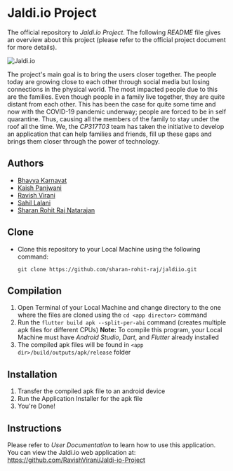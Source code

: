 # Jaldi.io Project

The official repository to *Jaldi.io Project*. The following *README* file gives an overview about this project (please refer to the official project document for more details).



![Jaldi.io](https://github.com/sharan-rohit-raj/jaldiio/blob/master/assets/images/splash_screen.png)



The project's main goal is to bring the users closer together. The people today are growing close to each other through social media but losing connections in the physical world. The most impacted people due to this are the families. Even though people in a family live together, they are quite distant from each other. This has been the case for quite some time and now with the COVID-19 pandemic underway; people are forced to be in self quarantine. Thus, causing all the members of the family to stay under the roof all the time. We, the *CP317T03* team has taken the initiative to develop an application that can help families and friends, fill up these gaps and brings them closer through the power of technology. 



## Authors

- [Bhavya Karnavat](https://github.com/karnavatbhavya)
- [Kaish Panjwani](https://github.com/kaishp)
- [Ravish Virani](https://github.com/RavishVirani)
- [Sahil Lalani](https://github.com/)
- [Sharan Rohit Raj Natarajan](https://github.com/sharan-rohit-raj)

  

## Clone

- Clone this repository to your Local Machine using the following command:

  `git clone https://github.com/sharan-rohit-raj/jaldiio.git`

  

## Compilation

1. Open Terminal of your Local Machine and change directory to the one where the files are cloned using the `cd <app director>` command
2. Run the `flutter build apk --split-per-abi` command (creates multiple apk files for different CPUs)
   **Note:** To compile this program, your Local Machine must have *Android Studio*, *Dart*, and *Flutter* already installed
3. The compiled apk files will be found in `<app dir>/build/outputs/apk/release` folder



## Installation

1. Transfer the compiled apk file to an android device
2. Run the Application Installer for the apk file
3. You're Done!



## Instructions

Please refer to *User Documentation* to learn how to use this application. <br>
You can view the Jaldi.io web application at: https://github.com/RavishVirani/Jaldi-io-Project
